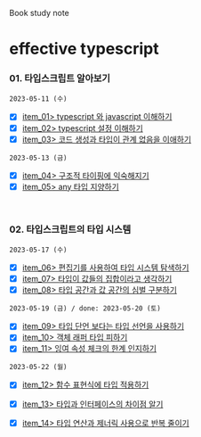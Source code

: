 Book study note 
# effective typescript

### 01. 타입스크립트 알아보기

`2023-05-11 (수)`

- [X] [item_01> typescript 와 javascript 이해하기](/01/item_01.md)
- [X] [item_02> typescript 설정 이해하기](/01/item_02.md)
- [X] [item_03> 코드 생성과 타입이 관계 없음을 이애하기](/01/item_03.md)

`2023-05-13 (금)`

- [X] [item_04> 구조적 타이핑에 익숙해지기](/01/item_04.md)
- [X] [item_05> any 타입 지양하기](/01/item_05.md)

<br/>

### 02. 타입스크립트의 타입 시스템

`2023-05-17 (수)`

- [X] [item_06> 편집기를 사용하여 타입 시스템 탐색하기](/02/item_06.md)
- [X] [item_07> 타입이 값들의 집합이라고 생각하기](/02/item_07.md)
- [X] [item_08> 타입 공간과 값 공간의 심벌 구분하기](/02/item_08.md)

`2023-05-19 (금) / done: 2023-05-20 (토)`

- [X] [item_09> 타입 단언 보다는 타입 선언을 사용하기](/02/item_09.md)
- [X] [item_10> 객체 래퍼 타입 피하기](/02/item_10.md)
- [X] [item_11> 잉여 속성 체크의 한계 인지하기](/02/item_11.md)

`2023-05-22 (월)`
- [X] [item_12> 함수 표현식에 타입 적용하기](/02/item_12.md)
- [X] [item_13> 타입과 인터페이스의 차이점 알기](/02/item_13.md)
- [X] [item_14> 타입 연산과 제너릭 사용으로 반복 줄이기](/02/item_14.md)


